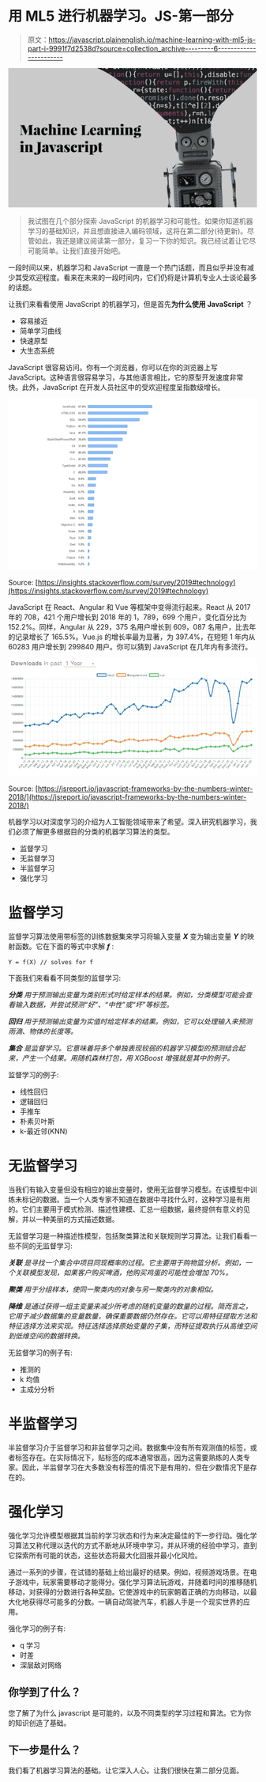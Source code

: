 # 用 ML5 进行机器学习。JS-第一部分

> 原文：<https://javascript.plainenglish.io/machine-learning-with-ml5-js-part-i-9991f7d2538d?source=collection_archive---------6----------------------->

![](img/0f23a563f98f80853d9fc915f656c915.png)

> 我试图在几个部分探索 JavaScript 的机器学习和可能性。如果你知道机器学习的基础知识，并且想直接进入编码领域，这将在第二部分(待更新)。尽管如此，我还是建议阅读第一部分，复习一下你的知识。我已经试着让它尽可能简单。让我们直接开始吧。

一段时间以来，机器学习和 JavaScript 一直是一个热门话题，而且似乎并没有减少其受欢迎程度。看来在未来的一段时间内，它们仍将是计算机专业人士谈论最多的话题。

让我们来看看使用 JavaScript 的机器学习，但是首先**为什么使用 JavaScript** ？

*   容易接近
*   简单学习曲线
*   快速原型
*   大生态系统

JavaScript 很容易访问。你有一个浏览器，你可以在你的浏览器上写 JavaScript。这种语言很容易学习，与其他语言相比，它的原型开发速度非常快。此外，JavaScript 在开发人员社区中的受欢迎程度呈指数级增长。

![](img/a5a486eef1598fc23dac550a134f94ef.png)

Source: [https://insights.stackoverflow.com/survey/2019#technology](https://insights.stackoverflow.com/survey/2019#technology)

JavaScript 在 React、Angular 和 Vue 等框架中变得流行起来。React 从 2017 年的 708，421 个用户增长到 2018 年的 1，789，699 个用户，变化百分比为 152.2%。同样，Angular 从 229，375 名用户增长到 609，087 名用户，比去年的记录增长了 165.5%。Vue.js 的增长率最为显著，为 397.4%，在短短 1 年内从 60283 用户增长到 299840 用户。你可以猜到 JavaScript 在几年内有多流行。

![](img/923a5a6c03b6945c126c3985af18aee1.png)

Source: [https://jsreport.io/javascript-frameworks-by-the-numbers-winter-2018/](https://jsreport.io/javascript-frameworks-by-the-numbers-winter-2018/)

机器学习以对深度学习的介绍为人工智能领域带来了希望。深入研究机器学习，我们必须了解更多根据目的分类的机器学习算法的类型。

*   监督学习
*   无监督学习
*   半监督学习
*   强化学习

# 监督学习

监督学习算法使用带标签的训练数据集来学习将输入变量 ***X*** 变为输出变量 ***Y*** 的映射函数。它在下面的等式中求解 ***f*** :

```
Y = f(X) // solves for f
```

下面我们来看看不同类型的监督学习:

***分类*** *用于预测输出变量为类别形式时给定样本的结果。例如，分类模型可能会查看输入数据，并尝试预测“好”、“中性”或“坏”等标签。*

***回归*** *用于预测输出变量为实值时给定样本的结果。例如，它可以处理输入来预测雨滴、物体的长度等。*

***集合*** *是监督学习。它意味着将多个单独表现较弱的机器学习模型的预测结合起来，产生一个结果。用随机森林打包，用 XGBoost 增强就是其中的例子。*

监督学习的例子:

*   线性回归
*   逻辑回归
*   手推车
*   朴素贝叶斯
*   k-最近邻(KNN)

# 无监督学习

当我们有输入变量但没有相应的输出变量时，使用无监督学习模型。在该模型中训练未标记的数据。当一个人类专家不知道在数据中寻找什么时，这种学习是有用的。它们主要用于模式检测、描述性建模、汇总一组数据，最终提供有意义的见解，并以一种美丽的方式描述数据。

无监督学习是一种描述性模型，包括聚类算法和关联规则学习算法。让我们看看一些不同的无监督学习:

***关联*** *是寻找一个集合中项目同现概率的过程。它主要用于购物篮分析。例如，一个关联模型发现，如果客户购买啤酒，他购买鸡蛋的可能性会增加 70%。*

***聚类*** *用于分组样本，使同一聚类内的对象与另一聚类内的对象相似。*

***降维*** *是通过获得一组主变量来减少所考虑的随机变量的数量的过程。简而言之，它用于减少数据集的变量数量，确保重要数据仍然存在。它可以用特征提取方法和特征选择方法来实现。特征选择选择原始变量的子集，而特征提取执行从高维空间到低维空间的数据转换。*

无监督学习的例子有:

*   推测的
*   k 均值
*   主成分分析

# 半监督学习

半监督学习介于监督学习和非监督学习之间。数据集中没有所有观测值的标签，或者标签存在。在实际情况下，贴标签的成本通常很高，因为这需要熟练的人类专家。因此，半监督学习在大多数没有标签的情况下是有用的，但在少数情况下是存在的。

# 强化学习

强化学习允许模型根据其当前的学习状态和行为来决定最佳的下一步行动。强化学习算法又称代理以迭代的方式不断地从环境中学习，并从环境的经验中学习，直到它探索所有可能的状态，这些状态将最大化回报并最小化风险。

通过一系列的步骤，在试错的基础上给出最好的结果。例如，视频游戏场景。在电子游戏中，玩家需要移动才能得分。强化学习算法玩游戏，并随着时间的推移随机移动，对获得的分数进行各种奖励。它使游戏中的玩家朝着正确的方向移动，以最大化地获得尽可能多的分数。一辆自动驾驶汽车，机器人手是一个现实世界的应用。

强化学习的例子有:

*   q 学习
*   时差
*   深层敌对网络

## 你学到了什么？

您了解了为什么 javascript 是可能的，以及不同类型的学习过程和算法。它为你的知识创造了基础。

## 下一步是什么？

我们看了机器学习算法的基础。让它深入人心。让我们很快在第二部分见面。